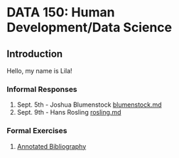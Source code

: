 # DATA 150: Human Development/Data Science

## Introduction

Hello, my name is Lila! 

### Informal Responses

1. Sept. 5th - Joshua Blumenstock [blumenstock.md](blumenstock.md)
2. Sept. 9th - Hans Rosling [rosling.md](rosling.md)

### Formal Exercises

1. [Annotated Bibliography](...)
